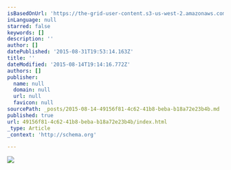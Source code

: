 ```yaml
---
isBasedOnUrl: 'https://the-grid-user-content.s3-us-west-2.amazonaws.com/b861aa6a-2f9c-413e-b6a1-6b4eec6f1449.jpg'
inLanguage: null
starred: false
keywords: []
description: ''
author: []
datePublished: '2015-08-31T19:53:14.163Z'
title: ''
dateModified: '2015-08-14T19:14:16.772Z'
authors: []
publisher:
  name: null
  domain: null
  url: null
  favicon: null
sourcePath: _posts/2015-08-14-49156f81-4c62-41b8-beba-b18a72e23b4b.md
published: true
url: 49156f81-4c62-41b8-beba-b18a72e23b4b/index.html
_type: Article
_context: 'http://schema.org'

---
```

![](https://the-grid-user-content.s3-us-west-2.amazonaws.com/b861aa6a-2f9c-413e-b6a1-6b4eec6f1449.jpg)